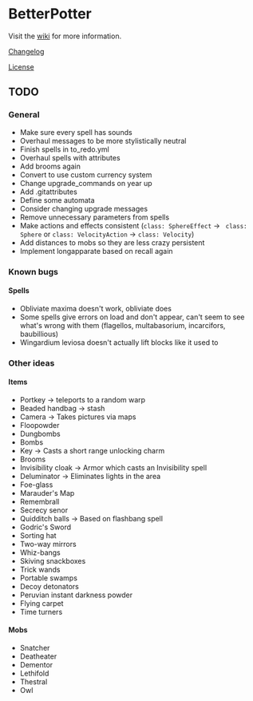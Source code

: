 # BetterPotter

Visit the [wiki](https://github.com/grisstyl/BetterPotter/wiki) for more information.

[Changelog](https://github.com/grisstyl/BetterPotter/blob/master/changelog.md)

[License](https://github.com/grisstyl/BetterPotter/blob/master/license.md)

## TODO

### General

* Make sure every spell has sounds
* Overhaul messages to be more stylistically neutral
* Finish spells in to_redo.yml
* Overhaul spells with attributes
* Add brooms again
* Convert to use custom currency system
* Change upgrade_commands on year up
* Add .gitattributes
* Define some automata
* Consider changing upgrade messages
* Remove unnecessary parameters from spells
* Make actions and effects consistent (`class: SphereEffect` -> ` class: Sphere` or `class: VelocityAction` -> `class: Velocity`)
* Add distances to mobs so they are less crazy persistent
* Implement longapparate based on recall again

### Known bugs

#### Spells

* Obliviate maxima doesn't work, obliviate does
* Some spells give errors on load and don't appear, can't seem to see what's wrong with them (flagellos, multabasorium, incarcifors, baubillious)
* Wingardium leviosa doesn't actually lift blocks like it used to

### Other ideas

#### Items

* Portkey -> teleports to a random warp
* Beaded handbag -> stash
* Camera -> Takes pictures via maps
* Floopowder
* Dungbombs
* Bombs
* Key -> Casts a short range unlocking charm
* Brooms
* Invisibility cloak -> Armor which casts an Invisibility spell
* Deluminator -> Eliminates lights in the area
* Foe-glass
* Marauder's Map
* Remembrall
* Secrecy senor
* Quidditch balls -> Based on flashbang spell
* Godric's Sword
* Sorting hat
* Two-way mirrors
* Whiz-bangs
* Skiving snackboxes
* Trick wands
* Portable swamps
* Decoy detonators
* Peruvian instant darkness powder
* Flying carpet
* Time turners

#### Mobs

* Snatcher
* Deatheater
* Dementor
* Lethifold
* Thestral
* Owl
